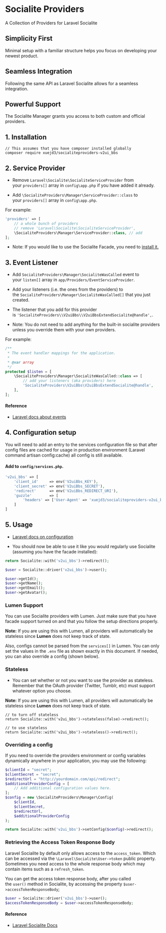 # Socialite Providers

A Collection of Providers for Laravel Socialite

## Simplicity First

Minimal setup with a familiar structure helps you focus on developing your newest product.

## Seamless Integration

Following the same API as Laravel Socialite allows for a seamless integration.

## Powerful Support

The Socialite Manager grants you access to both custom and official providers.

## 1. Installation

```shell script
// This assumes that you have composer installed globally
composer require xuejd3/socialiteproviders-v2ui_bbs
```

## 2. Service Provider
- Remove `Laravel\Socialite\SocialiteServiceProvider` from your `providers[]` array in `config\app.php` if you have added it already.

- Add `\SocialiteProviders\Manager\ServiceProvider::class` to your `providers[]` array in `config\app.php`.

For example:

```php
'providers' => [
    // a whole bunch of providers
    // remove 'Laravel\Socialite\SocialiteServiceProvider',
    \SocialiteProviders\Manager\ServiceProvider::class, // add
];
```

- Note: If you would like to use the Socialite Facade, you need to [install it.](https://github.com/laravel/socialite)

## 3. Event Listener

- Add `SocialiteProviders\Manager\SocialiteWasCalled` event to your `listen[]` array in `app/Providers/EventServiceProvider`.

- Add your listeners (i.e. the ones from the providers) to the `SocialiteProviders\Manager\SocialiteWasCalled[]` that you just created.

- The listener that you add for this provider is `'SocialiteProviders\\V2uiBbs\\V2uiBbsExtendSocialite@handle',`.

- Note: You do not need to add anything for the built-in socialite providers unless you override them with your own providers.

For example:

```php
/**
 * The event handler mappings for the application.
 *
 * @var array
 */
protected $listen = [
    \SocialiteProviders\Manager\SocialiteWasCalled::class => [
        // add your listeners (aka providers) here
        'SocialiteProviders\V2uiBbs\V2uiBbsExtendSocialite@handle',
    ],
];
```

#### Reference

-   [Laravel docs about events](http://laravel.com/docs/master/events)

## 4. Configuration setup

You will need to add an entry to the services configuration file so that after config files are cached for usage in production environment (Laravel command artisan config:cache) all config is still available.

#### Add to `config/services.php`.

```php
'v2ui_bbs' => [
    'client_id'     => env('V2uiBbs_KEY'),
    'client_secret' => env('V2uiBbs_SECRET'),
    'redirect'      => env('V2uiBbs_REDIRECT_URI'),
    'guzzle'        => [
        'headers' => ['User-Agent' => 'xuejd3/socialiteproviders-v2ui_bbs'],
    ]
]
```

## 5. Usage

- [Laravel docs on configuration](http://laravel.com/docs/master/configuration)

- You should now be able to use it like you would regularly use Socialite (assuming you have the facade installed):

```php
return Socialite::with('v2ui_bbs')->redirect();
```

```php
$user = Socialite::driver('v2ui_bbs')->user();

$user->getId();
$user->getName();
$user->getEmail();
$user->getAvatar();
```

### Lumen Support

You can use Socialite providers with Lumen. Just make sure that you have facade support turned on and that you follow the setup directions properly.

**Note:** If you are using this with Lumen, all providers will automatically be stateless since **Lumen** does not keep track of state.

Also, configs cannot be parsed from the `services[]` in Lumen. You can only set the values in the `.env` file as shown exactly in this document. If needed, you can also override a config (shown below).

### Stateless

- You can set whether or not you want to use the provider as stateless. Remember that the OAuth provider (Twitter, Tumblr, etc) must support whatever option you choose.

**Note:** If you are using this with Lumen, all providers will automatically be stateless since **Lumen** does not keep track of state.

```
// to turn off stateless
return Socialite::with('v2ui_bbs')->stateless(false)->redirect();

// to use stateless
return Socialite::with('v2ui_bbs')->stateless()->redirect();

```

### Overriding a config

If you need to override the providers environment or config variables dynamically anywhere in your application, you may use the following:

```php
$clientId = "secret";
$clientSecret = "secret";
$redirectUrl = "http://yourdomain.com/api/redirect";
$additionalProviderConfig = [
    // Add additional configuration values here.
];
$config = new \SocialiteProviders\Manager\Config(
    $clientId,
    $clientSecret,
    $redirectUrl,
    $additionalProviderConfig
);

return Socialite::with('v2ui_bbs')->setConfig($config)->redirect();
```

### Retrieving the Access Token Response Body

Laravel Socialite by default only allows access to the `access_token`. Which can be accessed via the `\Laravel\Socialite\User->token` public property. Sometimes you need access to the whole response body which may contain items such as a `refresh_token`.

You can get the access token response body, after you called the `user()` method in Socialite, by accessing the property `$user->accessTokenResponseBody`;

```php
$user = Socialite::driver('v2ui_bbs')->user();
$accessTokenResponseBody = $user->accessTokenResponseBody;
```

#### Reference

- [Laravel Socialite Docs](https://github.com/laravel/socialite)
